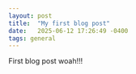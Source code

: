 ```yaml
---
layout: post
title:  "My first blog post"
date:   2025-06-12 17:26:49 -0400
tags: general
---
```

First blog post woah!!!